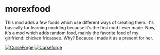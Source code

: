 # morexfood
This mod adds a few foods which use different ways of creating them. It's basically for learning modding because it's the first mod I ever made. 
Now, it's a mod which adds random food, mainly the favorite food of my girlfriend: chicken fricassee. Why? Because I made it as a present for her.

[![CurseForge](http://cf.way2muchnoise.eu/full_283021_downloads.svg)](https://www.curseforge.com/minecraft/mc-mods/morexfood)
[![Curseforge](http://cf.way2muchnoise.eu/versions/For%20MC_283021_all.svg)](https://www.curseforge.com/minecraft/mc-mods/morexfood)
